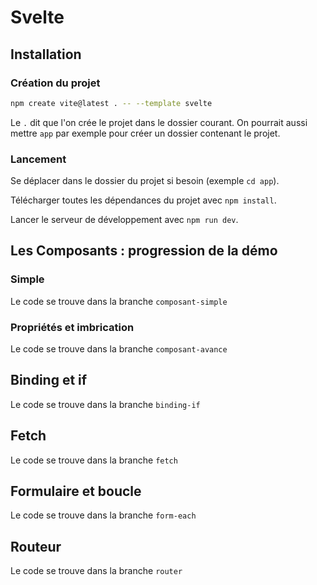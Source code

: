 # Svelte

## Installation

### Création du projet

```sh
npm create vite@latest . -- --template svelte
```

Le `.` dit que l'on crée le projet dans le dossier courant. On pourrait aussi mettre `app` par exemple pour créer un dossier contenant le projet.

### Lancement

Se déplacer dans le dossier du projet si besoin (exemple `cd app`).

Télécharger toutes les dépendances du projet avec `npm install`.

Lancer le serveur de développement avec `npm run dev`.

## Les Composants : progression de la démo

### Simple

Le code se trouve dans la branche `composant-simple`

### Propriétés et imbrication

Le code se trouve dans la branche `composant-avance`

## Binding et if

Le code se trouve dans la branche `binding-if`

## Fetch

Le code se trouve dans la branche `fetch`

## Formulaire et boucle

Le code se trouve dans la branche `form-each`

## Routeur

Le code se trouve dans la branche `router`
